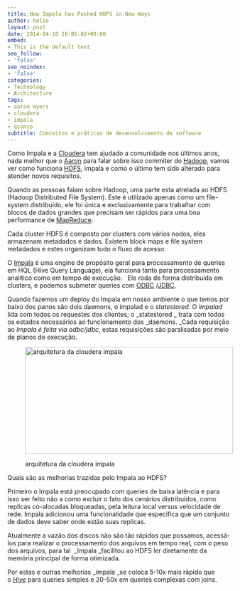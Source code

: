 ```yaml
---
title: How Impala has Pushed HDFS in New Ways
author: helio
layout: post
date: 2014-04-10 16:05:02+00:00
embed:
- This is the default text
seo_follow:
- 'false'
seo_noindex:
- 'false'
categories:
- Technology
- Architecture
tags:
- aaron myers
- cloudera
- impala
- qconsp
subtitle: Conceitos e práticas de desenvolvimento de software
---
```

Como Impala e a [Cloudera][1] tem ajudado a comunidade nos últimos anos, nada melhor que o <a title="Aaron Myers" href="https://twitter.com/atm" target="_blank">Aaron</a> para falar sobre isso commiter do <a title="Hadoop" href="http://hadoop.apache.org/" target="_blank">Hadoop</a>, vamos ver como funciona <a title="HDFS" href="http://hadoop.apache.org/docs/r1.2.1/hdfs_design.html" target="_blank">HDFS</a>, impala e como o último tem sido alterado para atender novos requisitos.

Quando as pessoas falam sobre Hadoop, uma parte esta atrelada ao HDFS (Hadoop Distributed File System). Este é utilizado apenas como um file-system distribuído, ele foi única e exclusivamente para trabalhar com blocos de dados grandes que precisam ser rápidos para uma boa performance de <a title="MapReduce" href="http://en.wikipedia.org/wiki/MapReduce" target="_blank">MapReduce</a>.

Cada cluster HDFS é composto por clusters com vários nodos, eles armazenam metadados e dados. Existem block maps e file system metadados e estes organizam todo o fluxo de acesso.

O <a title="Impala" href="http://en.wikipedia.org/wiki/Cloudera_Impala" target="_blank">Impala</a> é uma engine de propósito geral para processamento de queries em HQL (Hive Query Language), ela funciona tanto para processamento analítico como em tempo de execução.   Ele roda de forma distribuida em clusters, e podemos submeter queries com <a title="Open Database Connectivity" href="http://en.wikipedia.org/wiki/ODBC" target="_blank">ODBC</a> /<a title="Java Database Connectivity" href="http://en.wikipedia.org/wiki/JDBC" target="_blank">JDBC</a>.

Quando fazemos um deploy do Impala em nosso ambiente o que temos por baixo dos panos são dois daemons, o impalad e o _statestored_. O _impalad_ lida com todos os requestes dos clientes; o _statestored _ trata com todos os estados necessários ao funcionamento dos _daemons. _Cada requisição ao _Impala é feita via odbc/jdbc_, estas requisições são paralisadas por meio de planos de execução.<figure id="attachment_831" style="width: 468px" class="wp-caption aligncenter">

[<img class="size-full wp-image-831" alt="arquitetura da cloudera impala" src="/uploads/2014/04/cloudera_impala.jpg" width="468" height="240" srcset="/uploads/2014/04/cloudera_impala.jpg 468w, /uploads/2014/04/cloudera_impala-300x153.jpg 300w" sizes="(max-width: 468px) 100vw, 468px" />][2]<figcaption class="wp-caption-text">arquitetura da cloudera impala</figcaption></figure> 

Quais são as melhorias trazidas pelo Impala ao HDFS?

Primeiro o Impala está preocupado com queries de baixa latência e para isso ser feito não a como excluir o fato dos cenários distribuídos, como replicas co-alocadas bloqueadas, pela leitura local versus velocidade de rede. Impala adicionou uma funcionalidade que especifica que um conjunto de dados deve saber onde estão suas replicas.

Atualmente a vazão dos discos não são tão rápidos que possamos, acessá-los para realizar o processamento dos arquivos em tempo real, com o peso dos arquivos, para tal  _Impala _facilitou ao HDFS ler diretamente da memória principal de forma otimizada.

Por estas e outras melhorias _impala _se coloca 5-10x mais rápido que o <a title="Hive" href="http://hive.apache.org/" target="_blank"><em>Hive</em></a> para queries simples e 20-50x em queries complexas com joins.

 [1]: http://www.cloudera.com/content/cloudera/en/home.html "cloudera"
 [2]: /uploads/2014/04/cloudera_impala.jpg